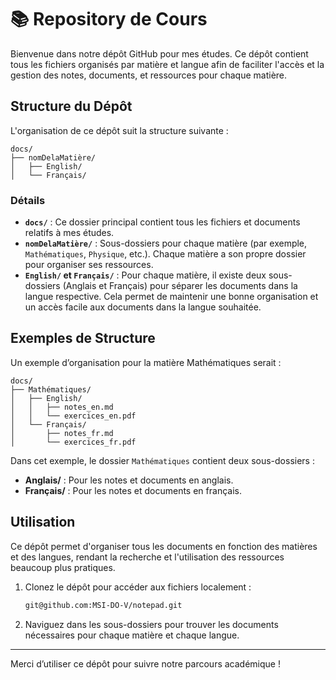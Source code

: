 
# 📚 Repository de Cours

Bienvenue dans notre dépôt GitHub pour mes études. Ce dépôt contient tous les fichiers organisés par matière et langue afin de faciliter l'accès et la gestion des notes, documents, et ressources pour chaque matière.

## Structure du Dépôt

L'organisation de ce dépôt suit la structure suivante :

```
docs/
├── nomDelaMatière/
│   ├── English/
│   └── Français/
```

### Détails

- **`docs/`** : Ce dossier principal contient tous les fichiers et documents relatifs à mes études.
- **`nomDelaMatière/`** : Sous-dossiers pour chaque matière (par exemple, `Mathématiques`, `Physique`, etc.). Chaque matière a son propre dossier pour organiser ses ressources.
- **`English/` et `Français/`** : Pour chaque matière, il existe deux sous-dossiers (Anglais et Français) pour séparer les documents dans la langue respective. Cela permet de maintenir une bonne organisation et un accès facile aux documents dans la langue souhaitée.

## Exemples de Structure

Un exemple d’organisation pour la matière Mathématiques serait :

```
docs/
├── Mathématiques/
│   ├── English/
│   │   ├── notes_en.md
│   │   └── exercices_en.pdf
│   └── Français/
│       ├── notes_fr.md
│       └── exercices_fr.pdf
```

Dans cet exemple, le dossier `Mathématiques` contient deux sous-dossiers :
  - **Anglais/** : Pour les notes et documents en anglais.
  - **Français/** : Pour les notes et documents en français.

## Utilisation

Ce dépôt permet d'organiser tous les documents en fonction des matières et des langues, rendant la recherche et l'utilisation des ressources beaucoup plus pratiques. 

1. Clonez le dépôt pour accéder aux fichiers localement :
    ```bash
    git@github.com:MSI-DO-V/notepad.git
    ```

2. Naviguez dans les sous-dossiers pour trouver les documents nécessaires pour chaque matière et chaque langue.

---

Merci d’utiliser ce dépôt pour suivre notre parcours académique !

